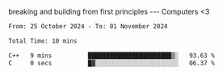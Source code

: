 breaking and building from first principles --- Computers <3

<!--START_SECTION:waka-->

```txt
From: 25 October 2024 - To: 01 November 2024

Total Time: 10 mins

C++   9 mins          ███████████████████████▒░   93.63 %
C     0 secs          █▓░░░░░░░░░░░░░░░░░░░░░░░   06.37 %
```

<!--END_SECTION:waka-->
